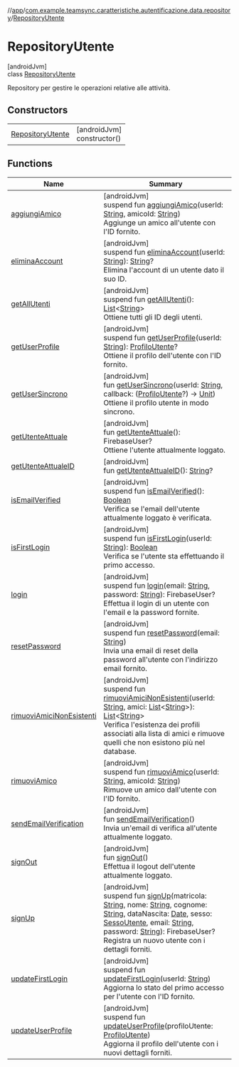 //[app](../../../index.md)/[com.example.teamsync.caratteristiche.autentificazione.data.repository](../index.md)/[RepositoryUtente](index.md)

# RepositoryUtente

[androidJvm]\
class [RepositoryUtente](index.md)

Repository per gestire le operazioni relative alle attività.

## Constructors

| | |
|---|---|
| [RepositoryUtente](-repository-utente.md) | [androidJvm]<br>constructor() |

## Functions

| Name | Summary |
|---|---|
| [aggiungiAmico](aggiungi-amico.md) | [androidJvm]<br>suspend fun [aggiungiAmico](aggiungi-amico.md)(userId: [String](https://kotlinlang.org/api/latest/jvm/stdlib/kotlin/-string/index.html), amicoId: [String](https://kotlinlang.org/api/latest/jvm/stdlib/kotlin/-string/index.html))<br>Aggiunge un amico all'utente con l'ID fornito. |
| [eliminaAccount](elimina-account.md) | [androidJvm]<br>suspend fun [eliminaAccount](elimina-account.md)(userId: [String](https://kotlinlang.org/api/latest/jvm/stdlib/kotlin/-string/index.html)): [String](https://kotlinlang.org/api/latest/jvm/stdlib/kotlin/-string/index.html)?<br>Elimina l'account di un utente dato il suo ID. |
| [getAllUtenti](get-all-utenti.md) | [androidJvm]<br>suspend fun [getAllUtenti](get-all-utenti.md)(): [List](https://kotlinlang.org/api/latest/jvm/stdlib/kotlin.collections/-list/index.html)&lt;[String](https://kotlinlang.org/api/latest/jvm/stdlib/kotlin/-string/index.html)&gt;<br>Ottiene tutti gli ID degli utenti. |
| [getUserProfile](get-user-profile.md) | [androidJvm]<br>suspend fun [getUserProfile](get-user-profile.md)(userId: [String](https://kotlinlang.org/api/latest/jvm/stdlib/kotlin/-string/index.html)): [ProfiloUtente](../../com.example.teamsync.caratteristiche.autentificazione.data.model/-profilo-utente/index.md)?<br>Ottiene il profilo dell'utente con l'ID fornito. |
| [getUserSincrono](get-user-sincrono.md) | [androidJvm]<br>fun [getUserSincrono](get-user-sincrono.md)(userId: [String](https://kotlinlang.org/api/latest/jvm/stdlib/kotlin/-string/index.html), callback: ([ProfiloUtente](../../com.example.teamsync.caratteristiche.autentificazione.data.model/-profilo-utente/index.md)?) -&gt; [Unit](https://kotlinlang.org/api/latest/jvm/stdlib/kotlin/-unit/index.html))<br>Ottiene il profilo utente in modo sincrono. |
| [getUtenteAttuale](get-utente-attuale.md) | [androidJvm]<br>fun [getUtenteAttuale](get-utente-attuale.md)(): FirebaseUser?<br>Ottiene l'utente attualmente loggato. |
| [getUtenteAttualeID](get-utente-attuale-i-d.md) | [androidJvm]<br>fun [getUtenteAttualeID](get-utente-attuale-i-d.md)(): [String](https://kotlinlang.org/api/latest/jvm/stdlib/kotlin/-string/index.html)? |
| [isEmailVerified](is-email-verified.md) | [androidJvm]<br>suspend fun [isEmailVerified](is-email-verified.md)(): [Boolean](https://kotlinlang.org/api/latest/jvm/stdlib/kotlin/-boolean/index.html)<br>Verifica se l'email dell'utente attualmente loggato è verificata. |
| [isFirstLogin](is-first-login.md) | [androidJvm]<br>suspend fun [isFirstLogin](is-first-login.md)(userId: [String](https://kotlinlang.org/api/latest/jvm/stdlib/kotlin/-string/index.html)): [Boolean](https://kotlinlang.org/api/latest/jvm/stdlib/kotlin/-boolean/index.html)<br>Verifica se l'utente sta effettuando il primo accesso. |
| [login](login.md) | [androidJvm]<br>suspend fun [login](login.md)(email: [String](https://kotlinlang.org/api/latest/jvm/stdlib/kotlin/-string/index.html), password: [String](https://kotlinlang.org/api/latest/jvm/stdlib/kotlin/-string/index.html)): FirebaseUser?<br>Effettua il login di un utente con l'email e la password fornite. |
| [resetPassword](reset-password.md) | [androidJvm]<br>suspend fun [resetPassword](reset-password.md)(email: [String](https://kotlinlang.org/api/latest/jvm/stdlib/kotlin/-string/index.html))<br>Invia una email di reset della password all'utente con l'indirizzo email fornito. |
| [rimuoviAmiciNonEsistenti](rimuovi-amici-non-esistenti.md) | [androidJvm]<br>suspend fun [rimuoviAmiciNonEsistenti](rimuovi-amici-non-esistenti.md)(userId: [String](https://kotlinlang.org/api/latest/jvm/stdlib/kotlin/-string/index.html), amici: [List](https://kotlinlang.org/api/latest/jvm/stdlib/kotlin.collections/-list/index.html)&lt;[String](https://kotlinlang.org/api/latest/jvm/stdlib/kotlin/-string/index.html)&gt;): [List](https://kotlinlang.org/api/latest/jvm/stdlib/kotlin.collections/-list/index.html)&lt;[String](https://kotlinlang.org/api/latest/jvm/stdlib/kotlin/-string/index.html)&gt;<br>Verifica l'esistenza dei profili associati alla lista di amici e rimuove quelli che non esistono più nel database. |
| [rimuoviAmico](rimuovi-amico.md) | [androidJvm]<br>suspend fun [rimuoviAmico](rimuovi-amico.md)(userId: [String](https://kotlinlang.org/api/latest/jvm/stdlib/kotlin/-string/index.html), amicoId: [String](https://kotlinlang.org/api/latest/jvm/stdlib/kotlin/-string/index.html))<br>Rimuove un amico dall'utente con l'ID fornito. |
| [sendEmailVerification](send-email-verification.md) | [androidJvm]<br>fun [sendEmailVerification](send-email-verification.md)()<br>Invia un'email di verifica all'utente attualmente loggato. |
| [signOut](sign-out.md) | [androidJvm]<br>fun [signOut](sign-out.md)()<br>Effettua il logout dell'utente attualmente loggato. |
| [signUp](sign-up.md) | [androidJvm]<br>suspend fun [signUp](sign-up.md)(matricola: [String](https://kotlinlang.org/api/latest/jvm/stdlib/kotlin/-string/index.html), nome: [String](https://kotlinlang.org/api/latest/jvm/stdlib/kotlin/-string/index.html), cognome: [String](https://kotlinlang.org/api/latest/jvm/stdlib/kotlin/-string/index.html), dataNascita: [Date](https://developer.android.com/reference/kotlin/java/util/Date.html), sesso: [SessoUtente](../../com.example.teamsync.caratteristiche.autentificazione.data.model/-sesso-utente/index.md), email: [String](https://kotlinlang.org/api/latest/jvm/stdlib/kotlin/-string/index.html), password: [String](https://kotlinlang.org/api/latest/jvm/stdlib/kotlin/-string/index.html)): FirebaseUser?<br>Registra un nuovo utente con i dettagli forniti. |
| [updateFirstLogin](update-first-login.md) | [androidJvm]<br>suspend fun [updateFirstLogin](update-first-login.md)(userId: [String](https://kotlinlang.org/api/latest/jvm/stdlib/kotlin/-string/index.html))<br>Aggiorna lo stato del primo accesso per l'utente con l'ID fornito. |
| [updateUserProfile](update-user-profile.md) | [androidJvm]<br>suspend fun [updateUserProfile](update-user-profile.md)(profiloUtente: [ProfiloUtente](../../com.example.teamsync.caratteristiche.autentificazione.data.model/-profilo-utente/index.md))<br>Aggiorna il profilo dell'utente con i nuovi dettagli forniti. |
